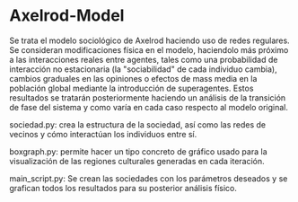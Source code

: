 # Axelrod-Model

Se trata el modelo sociológico de Axelrod haciendo uso de redes regulares. Se consideran modificaciones física en el modelo, haciendolo más próximo a las interacciones reales entre agentes, tales como una probabilidad de interacción no estacionaria (la "sociabilidad" de cada individuo cambia), cambios graduales en las opiniones o efectos de mass media en la población global mediante la introducción de superagentes. Estos resultados se tratarán posteriormente haciendo un análisis de la transición de fase del sistema y como varía en cada caso respecto al modelo original. 

sociedad.py: crea la estructura de la sociedad, así como las redes de vecinos y cómo interactúan los individuos entre sí.

boxgraph.py: permite hacer un tipo concreto de gráfico usado para la visualización de las regiones culturales generadas en cada iteración. 

main_script.py: Se crean las sociedades con los parámetros deseados y se grafican todos los resultados para su posterior análisis físico. 

